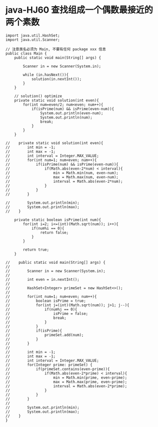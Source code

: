 # java-HJ60 查找组成一个偶数最接近的两个素数


    import java.util.HashSet;
    import java.util.Scanner;
    
    // 注意类名必须为 Main, 不要有任何 package xxx 信息
    public class Main {
        public static void main(String[] args) {
    
            Scanner in = new Scanner(System.in);
    
            while (in.hasNext()){
                solution(in.nextInt());
            }
        }
    
        // solution() optimize
        private static void solution(int even){
            for(int num=even/2; num<even; num++){
                if(isPrime(num) && isPrime(even-num)){
                    System.out.println(even-num);
                    System.out.println(num);
                    break;
                }
            }
        }
    
    //    private static void solution(int even){
    //        int min = -1;
    //        int max = -1;
    //        int interval = Integer.MAX_VALUE;
    //        for(int num=1; num<even; num++){
    //            if(isPrime(num) && isPrime(even-num)){
    //                if(Math.abs(even-2*num) < interval){
    //                    min = Math.min(num, even-num);
    //                    max = Math.max(num, even-num);
    //                    interval = Math.abs(even-2*num);
    //                }
    //            }
    //        }
    
    //        System.out.println(min);
    //        System.out.println(max);
    //    }
    
        private static boolean isPrime(int num){
            for(int i=2; i<=(int)(Math.sqrt(num)); i++){
                if(num%i == 0){
                    return false;
                }
            }
    
            return true;
        }
    
    //    public static void main(String[] args) {
    //
    //        Scanner in = new Scanner(System.in);
    //
    //        int even = in.nextInt();
    //
    //        HashSet<Integer> primeSet = new HashSet<>();
    //
    //        for(int num=1; num<even; num++){
    //            boolean isPrime = true;
    //            for(int j=(int)(Math.sqrt(num)); j>1; j--){
    //                if(num%j == 0){
    //                    isPrime = false;
    //                    break;
    //                }
    //            }
    //            if(isPrime){
    //                primeSet.add(num);
    //            }
    //        }
    //
    //        int min = -1;
    //        int max = -1;
    //        int interval = Integer.MAX_VALUE;
    //        for(Integer prime: primeSet) {
    //            if(primeSet.contains(even-prime)){
    //                if(Math.abs(even-2*prime) < interval){
    //                    min = Math.min(prime, even-prime);
    //                    max = Math.max(prime, even-prime);
    //                    interval = Math.abs(even-2*prime);
    //                }
    //            }
    //        }
    //
    //        System.out.println(min);
    //        System.out.println(max);
    //    }
    }

  

